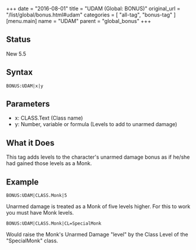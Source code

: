 +++
date = "2016-08-01"
title = "UDAM (Global: BONUS)"
original_url = "/list/global/bonus.html#udam"
categories = [ "all-tag", "bonus-tag" ]
[menu.main]
    name = "UDAM"
    parent = "global_bonus"
+++

## Status

New 5.5

## Syntax

`BONUS:UDAM|x|y`

## Parameters

-   x: CLASS.Text (Class name)
-   y: Number, variable or formula (Levels to add to
    unarmed damage)



What it Does
------------

This tag adds levels to the character's unarmed damage bonus as if
he/she had gained those levels as a Monk.

Example
-------

`BONUS:UDAM|CLASS.Monk|5`

Unarmed damage is treated as a Monk of five levels higher. For this to
work you must have Monk levels.

`BONUS:UDAM|CLASS.Monk|CL=SpecialMonk`

Would raise the Monk's Unarmed Damage "level" by the Class Level of the
"SpecialMonk" class.

